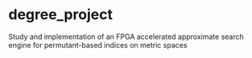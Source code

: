 # degree_project
Study and implementation of an FPGA accelerated approximate search engine for permutant-based indices on metric spaces
